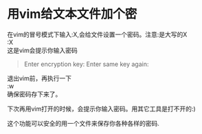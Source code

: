 # 用vim给文本文件加个密
在vim的冒号模式下输入:X,会给文件设置一个密码。注意:是大写的X  
:X  
这是vim会提示你输入密码

>Enter encryption key:
>Enter same key again:

退出vim前，再执行一下  
:w  
确保密码存下来了。

下次再用vim打开的时候，会提示你输入密码。用其它工具是打不开的:)

这个功能可以安全的用一个文件来保存你各种各样的密码.
